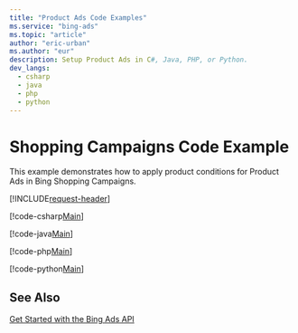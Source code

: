 ```yaml
---
title: "Product Ads Code Examples"
ms.service: "bing-ads"
ms.topic: "article"
author: "eric-urban"
ms.author: "eur"
description: Setup Product Ads in C#, Java, PHP, or Python.
dev_langs:
  - csharp
  - java
  - php
  - python
---
```

# Shopping Campaigns Code Example
This example demonstrates how to apply product conditions for Product Ads in Bing Shopping Campaigns.

[!INCLUDE[request-header](./includes/code-tips.md)]

[!code-csharp[Main](../../../BingAds-dotNet-SDK/examples/BingAdsExamples/BingAdsExamplesLibrary/v12/ProductAds.cs)]

[!code-java[Main](../../../BingAds-Java-SDK/examples/BingAdsDesktopApp/src/main/java/com/microsoft/bingads/examples/v12/ProductAds.java)]

[!code-php[Main](../../../BingAds-PHP-SDK/samples/V12/ProductAds.php)]

[!code-python[Main](../../../BingAds-Python-SDK/examples/v12/product_ads.py)]

## See Also
[Get Started with the Bing Ads API](get-started.md)  
